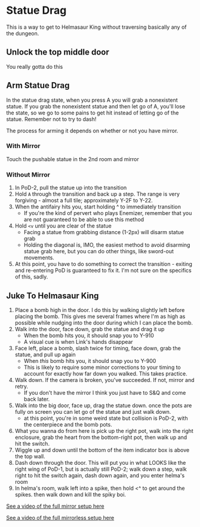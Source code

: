 # Statue Drag

This is a way to get to Helmasaur King without traversing basically any of the dungeon.

## Unlock the top middle door

You really gotta do this

## Arm Statue Drag

In the statue drag state, when you press A you will grab a nonexistent statue. If you grab the nonexistent statue and then let go of A, you'll lose the state, so we go to some pains to get hit instead of letting go of the statue. Remember not to try to dash!

The process for arming it depends on whether or not you have mirror.

### With Mirror

Touch the pushable statue in the 2nd room and mirror

### Without Mirror

1. In PoD-2, pull the statue up into the transition
1. Hold `A` through the transition and back up a step. The range is very forgiving - almost a full tile; approximately Y-2F to Y-22.
1. When the antifairy hits you, start holding ^ to immediately transition
    * If you're the kind of pervert who plays Enemizer, remember that you are not guaranteed to be able to use this method
1. Hold `<v` until you are clear of the statue
    * Facing a statue from grabbing distance (1-2px) will disarm statue grab
    * Holding the diagonal is, IMO, the easiest method to avoid disarming statue grab here, but you can do other things, like sword-out movements.
1. At this point, you have to do something to correct the transition - exiting and re-entering PoD is guaranteed to fix it. I'm not sure on the specifics of this, sadly.

## Juke To Helmasaur King

1. Place a bomb high in the door. I do this by walking slightly left before placing the bomb. This gives me several frames where I'm as high as possible while nudging into the door during which I can place the bomb.
1. Walk into the door, face down, grab the statue and drag it up
    * When the bomb hits you, it should snap you to Y-910
    * A visual cue is when Link's hands disappear
1. Face left, place a bomb, slash twice for timing, face down, grab the statue, and pull up again
    * When _this_ bomb hits you, it should snap you to Y-900
    * This is likely to require some minor corrections to your timing to account for exactly how far down you walked. This takes practice.
1. Walk down. If the camera is broken, you've succeeded. If not, mirror and retry.
    * If you don't have the mirror I think you just have to S&Q and come back later.
1. Walk into the big door, face up, drag the statue down. once the pots are fully on screen you can let go of the statue and just walk down.
   * at this point, you're in some weird state but collision is PoD-2, with the centerpiece and the bomb pots.
1. What you wanna do from here is pick up the right pot, walk into the right enclosure, grab the heart from the bottom-right pot, then walk up and hit the switch. 
1. Wiggle up and down until the bottom of the item indicator box is above the top wall.
1. Dash down through the door. This will put you in what LOOKS like the right wing of PoD-1, but is actually still PoD-2; walk down a step, walk right to hit the switch again, dash down again, and you enter helma's room
1. In helma's room, walk left into a spike, then hold <^ to get around the spikes. then walk down and kill the spiky boi.

[See a video of the full mirror setup here](./mirrorful_statue_drag.mp4)

[See a video of the full mirrorless setup here](./mirrorless_statue_drag.mp4)

